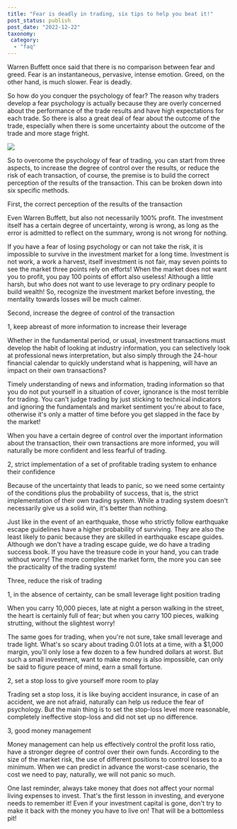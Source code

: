 ```yaml
---
title: "Fear is deadly in trading, six tips to help you beat it!"
post_status: publish
post_date: "2022-12-22"
taxonomy:
 category: 
  - "faq"
---
```


Warren Buffett once said that there is no comparison between fear and greed. Fear is an instantaneous, pervasive, intense emotion. Greed, on the other hand, is much slower. Fear is deadly.

So how do you conquer the psychology of fear? The reason why traders develop a fear psychology is actually because they are overly concerned about the performance of the trade results and have high expectations for each trade. So there is also a great deal of fear about the outcome of the trade, especially when there is some uncertainty about the outcome of the trade and more stage fright.

![](https://cdn.fendou.la/tuoss/fear-workplace.jpg)

So to overcome the psychology of fear of trading, you can start from three aspects, to increase the degree of control over the results, or reduce the risk of each transaction, of course, the premise is to build the correct perception of the results of the transaction. This can be broken down into six specific methods.

First, the correct perception of the results of the transaction

Even Warren Buffett, but also not necessarily 100% profit. The investment itself has a certain degree of uncertainty, wrong is wrong, as long as the error is admitted to reflect on the summary, wrong is not wrong for nothing.

If you have a fear of losing psychology or can not take the risk, it is impossible to survive in the investment market for a long time. Investment is not work, a work a harvest, itself investment is not fair, may seven points to see the market three points rely on efforts! When the market does not want you to profit, you pay 100 points of effort also useless! Although a little harsh, but who does not want to use leverage to pry ordinary people to build wealth! So, recognize the investment market before investing, the mentality towards losses will be much calmer.

Second, increase the degree of control of the transaction

1, keep abreast of more information to increase their leverage

Whether in the fundamental period, or usual, investment transactions must develop the habit of looking at industry information, you can selectively look at professional news interpretation, but also simply through the 24-hour financial calendar to quickly understand what is happening, will have an impact on their own transactions?

Timely understanding of news and information, trading information so that you do not put yourself in a situation of cover, ignorance is the most terrible for trading. You can't judge trading by just sticking to technical indicators and ignoring the fundamentals and market sentiment you're about to face, otherwise it's only a matter of time before you get slapped in the face by the market!

When you have a certain degree of control over the important information about the transaction, their own transactions are more informed, you will naturally be more confident and less fearful of trading.

2, strict implementation of a set of profitable trading system to enhance their confidence

Because of the uncertainty that leads to panic, so we need some certainty of the conditions plus the probability of success, that is, the strict implementation of their own trading system. While a trading system doesn't necessarily give us a solid win, it's better than nothing.

Just like in the event of an earthquake, those who strictly follow earthquake escape guidelines have a higher probability of surviving. They are also the least likely to panic because they are skilled in earthquake escape guides. Although we don't have a trading escape guide, we do have a trading success book. If you have the treasure code in your hand, you can trade without worry! The more complex the market form, the more you can see the practicality of the trading system!

Three, reduce the risk of trading

1, in the absence of certainty, can be small leverage light position trading

When you carry 10,000 pieces, late at night a person walking in the street, the heart is certainly full of fear; but when you carry 100 pieces, walking strutting, without the slightest worry!

The same goes for trading, when you're not sure, take small leverage and trade light. What's so scary about trading 0.01 lots at a time, with a $1,000 margin, you'll only lose a few dozen to a few hundred dollars at worst. But such a small investment, want to make money is also impossible, can only be said to figure peace of mind, earn a small fortune.

2, set a stop loss to give yourself more room to play

Trading set a stop loss, it is like buying accident insurance, in case of an accident, we are not afraid, naturally can help us reduce the fear of psychology. But the main thing is to set the stop-loss level more reasonable, completely ineffective stop-loss and did not set up no difference.

3, good money management

Money management can help us effectively control the profit loss ratio, have a stronger degree of control over their own funds. According to the size of the market risk, the use of different positions to control losses to a minimum. When we can predict in advance the worst-case scenario, the cost we need to pay, naturally, we will not panic so much.

One last reminder, always take money that does not affect your normal living expenses to invest. That's the first lesson in investing, and everyone needs to remember it! Even if your investment capital is gone, don't try to make it back with the money you have to live on! That will be a bottomless pit!
